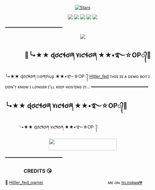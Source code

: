 <p align="center">
    <a href="https://github.com/Adarshtiwari1305/MagnetronRobot/stargazers"><img src="https://img.shields.io/github/stars/Adarshtiwari1305/MagnetronRobot?label=Stars&style=flat-square&logo=github&color=F10070" alt="Stars" /></a>
</p>
<p align="center">
    <a href="https://github.com/Adarshtiwari1305/MagnetronRobot"> <img src="https://img.shields.io/github/repo-size/Adarshtiwari1305/MagnetronRobot?color=orange&logo=github&logoColor=green&style=for-the-badge" /></a>
    <a href="https://github.com/Adarshtiwari1305/MagnetronRobot/commits/prince"> <img src="https://img.shields.io/github/last-commit/Adarshtiwari1305/MagnetronRobot?color=blue&logo=github&logoColor=green&style=for-the-badge" /></a>
    <a href="https://github.com/Adarshtiwari1305/MagnetronRobot/issues"> <img src="https://img.shields.io/github/issues/Adarshtiwari1305/MagnetronRobot?color=blueviolet&logo=github&logoColor=green&style=for-the-badge" /></a>
    <a href="https://github.com/Adarshtiwari1305/MagnetronRobot/network/members"> <img src="https://img.shields.io/github/forks/Adarshtiwari1305/MagnetronRobot?color=red&logo=github&logoColor=green&style=for-the-badge" /></a>  
    <a href="https://pypi.org/project/Telethon/"> <img src="https://img.shields.io/pypi/v/telethon?color=yellow&label=telethon&logo=python&logoColor=green&style=for-the-badge" /></a>
</p>
━━━━━━━━━━━━━━━━━━━━━━
<p align="center">
  <img src="https://telegra.ph/file/72e135da30a1a349f2844.jpg">
</p>

## ㅤㅤㅤ 🖤╰•★★ ɖơƈɬơཞ ۷ıƈɬơཞ ★★•࿐☆OP᭄🖤
╰•★★ ɖơƈɬơཞ 𝚖ơཞ𝔅ıυʂ ★★•࿐☆OP᭄ [Hitler_fed](https://t.me/Hitler_fed)
ᴛʜɪs ɪs ᴀ ᴅᴇᴍᴏ ʙᴏᴛ ɪ ᴅᴏɴ'ᴛ ᴋɴᴏᴡ ɪ ʟᴏɴɢᴇʀ ɪ'ʟʟ ᴋᴇᴇᴘ ʜᴏsᴛɪɴɢ ɪᴛ​...
━━━━━━━━━━━━━━━━━━━━━━
## ╰•★★ ɖơƈɬơཞ ۷ıƈɬơཞ ★★•࿐☆OP᭄🚀
ㅤㅤㅤ╰•★★ ɖơƈɬơཞ ۷ıƈɬơཞ ★★•࿐☆OP᭄​
<p align="center"><a href="https://heroku.com/deploy?template=https://github.com/Adarshtiwari1305/MagnetronRobot"> <img src="https://img.shields.io/badge/Deploy%20To%20Heroku-black?style=for-the-badge&logo=heroku" width="220" height="38.45"/></a></p>
 ━━━━━━━━━━━━━━━━━━━━━━

### ㅤㅤㅤㅤCREDITS 😘

🖤 [Hitler_fed_owner](https://github.com/Adarshtiwari1305)ㅤㅤㅤㅤㅤㅤㅤㅤㅤㅤㅤㅤㅤㅤㅤㅤ ᴍᴇ ᴏɴ [ᴛᴇʟᴇɢʀᴀᴍ💔](https://telegram.me/Hitler_fed)
